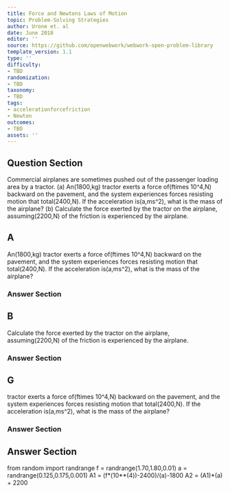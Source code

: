 ```yaml
---
title: Force and Newtons Laws of Motion
topic: Problem-Solving Strategies
author: Urone et. al
date: June 2018
editor: ''
source: https://github.com/openwebwork/webwork-open-problem-library
template_version: 1.1
type: ''
difficulty:
- TBD
randomization:
- TBD
taxonomy:
- TBD
tags:
- accelerationforcefriction
- Newton
outcomes:
- TBD
assets: ''
---
```


## Question Section 

Commercial airplanes are sometimes pushed out of the passenger loading area by a tractor. 
(a) An(1800,kg) tractor exerts a force of(ftimes 10^4,N) backward on the pavement, and the system experiences forces resisting motion that total(2400,N). If the acceleration is(a,ms^2), what is the mass of the airplane? 
(b) Calculate the force exerted by the tractor on the airplane, assuming(2200,N) of the friction is experienced by the airplane.

## A
An(1800,kg) tractor exerts a force of(ftimes 10^4,N) backward on the pavement, and the system experiences forces resisting motion that total(2400,N). If the acceleration is(a,ms^2), what is the mass of the airplane? 
### Answer Section
## B
Calculate the force exerted by the tractor on the airplane, assuming(2200,N) of the friction is experienced by the airplane.
### Answer Section
## G
tractor exerts a force of(ftimes 10^4,N) backward on the pavement, and the system experiences forces resisting motion that total(2400,N). If the acceleration is(a,ms^2), what is the mass of the airplane? 
### Answer Section


## Answer Section

from random import randrange
f = randrange(1.70,1.80,0.01)
a = randrange(0.125,0.175,0.001)
A1 = (f*(10**(4))-2400)/(a)-1800
A2 = (A1)*(a) + 2200